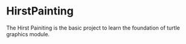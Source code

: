 # HirstPainting
The Hirst Painiting is the basic project to learn the foundation of turtle graphics module.
